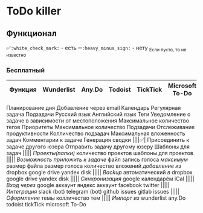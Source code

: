 # ToDo killer

## Функционал

:white_check_mark:`:white_check_mark:` - есть
:heavy_minus_sign:`:heavy_minus_sign:` - нету
<sub>Если пусто, то не известно</sub>

### Бесплатный 

Функция                 | Wunderlist | Any.Do | Todoist | TickTick | Microsoft To-Do 
------------------------|------------|--------|---------|----------|-----------------
Планирование дня
Добавление через email
Календарь
Регулярная задача
Подзадачи
Русский язык
Английский язык
Теги
Уведомление о задаче в зависимости от местоположения
Максимальное количество тегов
Приоритеты
Максимальное количество
Подзадачи
Отслеживание продуктивности
Колличество подзадач
Максимальная вложенность задач
Комментарии к задаче
Генерация сводки ||||:white_check_mark:|
Присоединить к задаче другого юзера
Отправить задачу другому юзеру
Шаблоны для задач
|||||
_Проекты(папки)_
количество проектов
шаблоны для проектов
|||||
_Возможность приложить к задаче_
файл
запись голоса
_максимум_
размер файла
размер голоса
количество вложений
_добавление из_
dropbox
google drive
yandex disk
|||||
_Backup_
автоматический
_в_
dropbox
google drive
yandex disk
|||||
_Синхронизация_
google календарём
iCal
|||||
_Вход через_
google аккаунт
яндекс аккаунт
facebook
twitter
|||||
_Интеграция_
slack (bot)
telegram (bot)
github issues
gitlab issues
|||||
_Оформление_
темы
колличество тем
|||||
_Импорт из_
wunderlist
any.Do
todoist
tickTick
microsoft To-Do 
